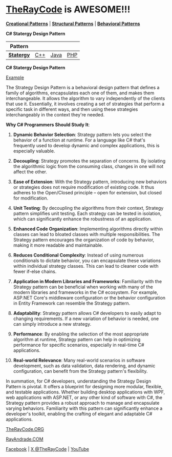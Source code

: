 # [TheRayCode](../../../README.md) is AWESOME!!!

**[Creational Patterns](../../Creational/README.md)** | **[Structural Patterns](../../Structural/README.md)** | **[Behavioral Patterns](../README.md)**

**C# Statergy Design Pattern**

|Pattern|   |   |   |
|---|---|---|---|
| [**Statergy**](README.md) | [C++](../../../CPP/Behavioral/Statergy/README.md) | [Java](../../../Java/Behavioral/Statergy/README.md) | [PHP](../../../PHP/Behavioral/Statergy/README.md) |

**C# Statergy Design Pattern**

[Example](SY1/README.md)

The Strategy Design Pattern is a behavioral design pattern that defines a family of algorithms, encapsulates each one of them, and makes them interchangeable. It allows the algorithm to vary independently of the clients that use it. Essentially, it involves creating a set of strategies that perform a specific task in different ways, and then using these strategies interchangeably in the context they're needed.

**Why C# Programmers Should Study It**:

1. **Dynamic Behavior Selection**: Strategy pattern lets you select the behavior of a function at runtime. For a language like C# that's frequently used to develop dynamic and complex applications, this is especially valuable.

2. **Decoupling**: Strategy promotes the separation of concerns. By isolating the algorithmic logic from the consuming class, changes in one will not affect the other.

3. **Ease of Extension**: With the Strategy pattern, introducing new behaviors or strategies does not require modification of existing code. It thus adheres to the Open/Closed principle – open for extension, but closed for modification.

4. **Unit Testing**: By decoupling the algorithms from their context, Strategy pattern simplifies unit testing. Each strategy can be tested in isolation, which can significantly enhance the robustness of an application.

5. **Enhanced Code Organization**: Implementing algorithms directly within classes can lead to bloated classes with multiple responsibilities. The Strategy pattern encourages the organization of code by behavior, making it more readable and maintainable.

6. **Reduces Conditional Complexity**: Instead of using numerous conditionals to dictate behavior, you can encapsulate these variations within individual strategy classes. This can lead to cleaner code with fewer if-else chains.

7. **Application in Modern Libraries and Frameworks**: Familiarity with the Strategy pattern can be beneficial when working with many of the modern libraries and frameworks in the C# ecosystem. For example, ASP.NET Core's middleware configuration or the behavior configuration in Entity Framework can resemble the Strategy pattern.

8. **Adaptability**: Strategy pattern allows C# developers to easily adapt to changing requirements. If a new variation of behavior is needed, one can simply introduce a new strategy.

9. **Performance**: By enabling the selection of the most appropriate algorithm at runtime, Strategy pattern can help in optimizing performance for specific scenarios, especially in real-time C# applications.

10. **Real-world Relevance**: Many real-world scenarios in software development, such as data validation, data rendering, and dynamic configuration, can benefit from the Strategy pattern's flexibility.

In summation, for C# developers, understanding the Strategy Design Pattern is pivotal. It offers a blueprint for designing more modular, flexible, and testable applications. Whether building desktop applications with WPF, web applications with ASP.NET, or any other kind of software with C#, the Strategy pattern provides a robust approach to manage and encapsulate varying behaviors. Familiarity with this pattern can significantly enhance a developer's toolkit, enabling the crafting of elegant and adaptable C# applications.

[TheRayCode.ORG](https://www.TheRayCode.org)

[RayAndrade.COM](https://www.RayAndrade.com)

[Facebook](https://www.facebook.com/TheRayCode/) | [X @TheRayCode](https://www.x.com/TheRayCode/) | [YouTube](https://www.youtube.com/TheRayCode/)
